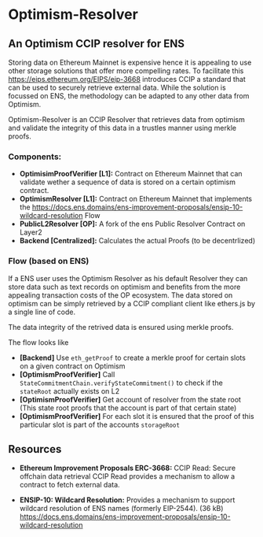 # Optimism-Resolver

## An Optimism CCIP resolver for ENS

Storing data on Ethereum Mainnet is expensive hence it is appealing to use other storage solutions that offer more compelling rates. To facilitate this https://eips.ethereum.org/EIPS/eip-3668 introduces CCIP a standard that can be used to securely retrieve external data. While the solution is focussed on ENS, the methodology can be adapted to any other data from Optimism.

Optimism-Resolver is an CCIP Resolver that retrieves data from optimism and validate the integrity of this data in a trustles manner using merkle proofs.

### Components:
* **OptimisimProofVerifier [L1]:** 
Contract on Ethereum Mainnet that can validate wether a sequence of data is stored on a certain optimism contract.
* **OptimismResolver [L1]:** 
Contract on Ethereum Mainnet that implements the https://docs.ens.domains/ens-improvement-proposals/ensip-10-wildcard-resolution Flow
* **PublicL2Resolver [OP]:**
A fork of the ens Public Resolver Contract on Layer2
* **Backend [Centralized]:**
Calculates the actual Proofs (to be decentrlized)

### Flow (based on ENS)

If a ENS user uses the Optimism Resolver as his default Resolver they can store data such as text records on optimism and benefits from the more appealing transaction costs of the OP ecosystem. The data stored on optimism can be simply retrieved by a CCIP compliant client like ethers.js by a single line of code.

The data integrity of the retrived data is ensured using merkle proofs.

The flow looks like
* **[Backend]** Use `eth_getProof` to create a merkle proof for certain slots on a given contract on Optimism
* **[OptimismProofVerifier]** Call `StateCommitmentChain.verifyStateCommitment()` to check if the `stateRoot` actually exists on L2
* **[OptimismProofVerifier]** Get account of resolver from the state root (This state root proofs that the account is part of that certain state)
* **[OptimismProofVerifier]** For each slot it is ensured that the proof of this particular slot is part of the accounts `storageRoot`

## Resources

* **Ethereum Improvement Proposals ERC-3668:** CCIP Read: Secure offchain data retrieval CCIP Read provides a mechanism to allow a contract to fetch external data.

* **ENSIP-10: Wildcard Resolution:** 
Provides a mechanism to support wildcard resolution of ENS names (formerly EIP-2544). (36 kB)
https://docs.ens.domains/ens-improvement-proposals/ensip-10-wildcard-resolution

